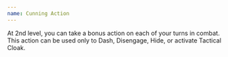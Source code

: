 ```yaml
---
name: Cunning Action
---
```

At 2nd level, you can take a bonus action on each of your turns in combat. This action can be used only to Dash, Disengage, Hide, or
activate Tactical Cloak.
